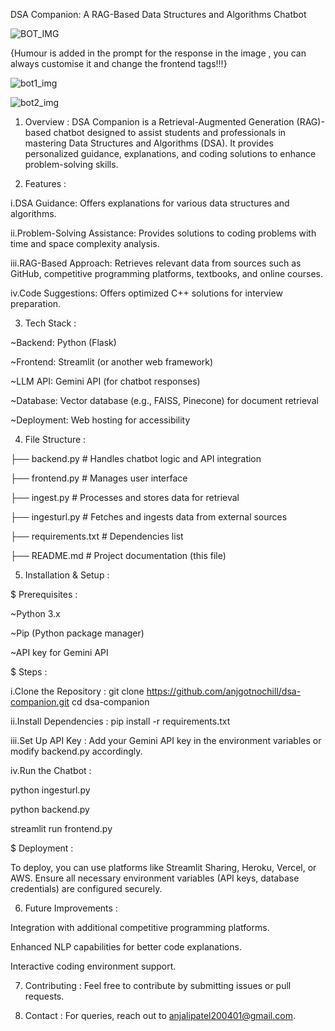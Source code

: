 DSA Companion: A RAG-Based Data Structures and Algorithms Chatbot

![BOT_IMG](https://github.com/user-attachments/assets/6bbd4a57-8bcb-4a39-9256-ca76e79b46a2)

{Humour is added in the prompt for the response in the image , you can always customise it and change the frontend tags!!!}

![bot1_img](https://github.com/user-attachments/assets/b9045381-1515-477d-95a0-fdf62c228652)

![bot2_img](https://github.com/user-attachments/assets/1811c506-be4f-457e-acf6-a3cdc9d4831f)

1. Overview :
DSA Companion is a Retrieval-Augmented Generation (RAG)-based chatbot designed to assist students and professionals in mastering Data Structures and Algorithms (DSA). It provides personalized guidance, explanations, and coding solutions to enhance problem-solving skills.

2. Features :
   
i.DSA Guidance: Offers explanations for various data structures and algorithms.

ii.Problem-Solving Assistance: Provides solutions to coding problems with time and space complexity analysis.

iii.RAG-Based Approach: Retrieves relevant data from sources such as GitHub, competitive programming platforms, textbooks, and online courses.

iv.Code Suggestions: Offers optimized C++ solutions for interview preparation.

3. Tech Stack :

~Backend: Python (Flask)

~Frontend: Streamlit (or another web framework)

~LLM API: Gemini API (for chatbot responses)

~Database: Vector database (e.g., FAISS, Pinecone) for document retrieval

~Deployment: Web hosting for accessibility

4. File Structure :

├── backend.py        # Handles chatbot logic and API integration

├── frontend.py       # Manages user interface

├── ingest.py         # Processes and stores data for retrieval

├── ingesturl.py      # Fetches and ingests data from external sources

├── requirements.txt  # Dependencies list

├── README.md         # Project documentation (this file)

5. Installation & Setup :

$ Prerequisites :

~Python 3.x

~Pip (Python package manager)

~API key for Gemini API

$ Steps :

i.Clone the Repository :
git clone https://github.com/anjgotnochill/dsa-companion.git
cd dsa-companion

ii.Install Dependencies :
pip install -r requirements.txt

iii.Set Up API Key : 
Add your Gemini API key in the environment variables or modify backend.py accordingly.

iv.Run the Chatbot :

python ingesturl.py

python backend.py

streamlit run frontend.py

$ Deployment :

To deploy, you can use platforms like Streamlit Sharing, Heroku, Vercel, or AWS.
Ensure all necessary environment variables (API keys, database credentials) are configured securely.

6. Future Improvements :

Integration with additional competitive programming platforms.

Enhanced NLP capabilities for better code explanations.

Interactive coding environment support.

7. Contributing :
Feel free to contribute by submitting issues or pull requests.

8. Contact :
For queries, reach out to anjalipatel200401@gmail.com.

